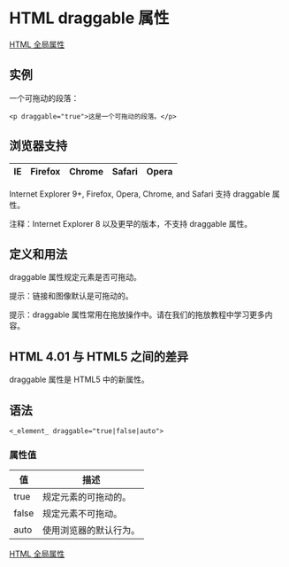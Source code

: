 # HTML draggable 属性

[HTML 全局属性](/tags/html_ref_standardattributes.asp)

## 实例

一个可拖动的段落：

```
<p draggable="true">这是一个可拖动的段落。</p>
```



## 浏览器支持

| IE | Firefox | Chrome | Safari | Opera |
| --- | --- | --- | --- | --- |

Internet Explorer 9+, Firefox, Opera, Chrome, and Safari 支持 draggable 属性。

注释：Internet Explorer 8 以及更早的版本，不支持 draggable 属性。

## 定义和用法

draggable 属性规定元素是否可拖动。

提示：链接和图像默认是可拖动的。

提示：draggable 属性常用在拖放操作中。请在我们的拖放教程中学习更多内容。

## HTML 4.01 与 HTML5 之间的差异

draggable 属性是 HTML5 中的新属性。

## 语法

```
<_element_ draggable="true|false|auto">
```

### 属性值

| 值 | 描述 |
| --- | --- |
| true | 规定元素的可拖动的。 |
| false | 规定元素不可拖动。 |
| auto | 使用浏览器的默认行为。 |

[HTML 全局属性](/tags/html_ref_standardattributes.asp)

